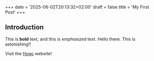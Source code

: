 +++
date = '2025-06-02T20:13:32+02:00'
draft = false
title = 'My First Post'
+++
## Introduction

This is **bold** text, and this is *emphasized* text. Hello there. This is astonishing!!

Visit the [Hugo](https://gohugo.io) website!